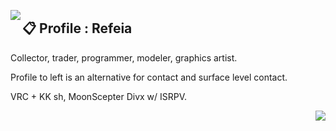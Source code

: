 <a href="https://discord.com/users/493085182044143616"><img align="left" src="https://lanyard.ushiekane.dev/api/493085182044143616?borderRadius=8px&hideDiscrim=true&idleMessage=Currently%20doing%20Refeia%20stuff"/></a>

## 📋 Profile : Refeia

Collector, trader, programmer, modeler, graphics artist. 
  
Profile to left is an alternative for contact and surface level contact.

VRC + KK sh, MoonScepter Divx w/ ISRPV.

<a href="https://discord.com/users/493085182044143616"><img align="right" src="https://discord.com/channels/@me"/></a>
